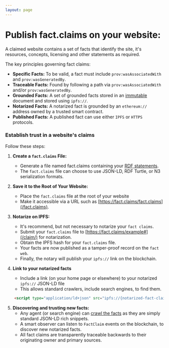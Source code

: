 ```yaml
---
layout: page
---
```


# Publish fact.claims on your website:

A claimed website contains a set of facts that identify the site, it's resources, concepts, licensing and other statements as required.

The key principles governing fact claims:

- **Specific Facts:** To be valid, a fact must include `prov:wasAssociatedWith` and `prov:wasGeneratedBy`.
- **Traceable Facts:** Found by following a path via `prov:wasAssociatedWith` and/or `prov:wasGeneratedBy`.
- **Grounded Facts:** A set of grounded facts stored in an [immutable](/claim/ipfs) document and stored using `ipfs://`.
- **Notarized Facts:** A notarized fact is grounded by an `ethereum://` address owned by a trusted smart contract.
- **Published Facts:** A published fact can use either `IPFS` or `HTTPS` protocols.

### Establish trust in a website's claims

Follow these steps:

1. **Create a `fact.claims` File:** 
    - Generate a file named fact.claims containing your [RDF statements](/begin).
    - The `fact.claims` file can choose to use JSON-LD, RDF Turtle, or N3 serialization formats.
   
2. **Save it to the Root of Your Website:** 
    - Place the `fact.claims` file at the root of your website
    - Make it accessible via a URL such as [https://fact.claims/fact.claims](/fact.claims).

3. **Notarize on IPFS:** 
    - It's recommend, but not necessary to notarize your `fact claims`.
    - Submit your `fact.claims` file to [https://fact.claims/example#](/claim/) for notarization.
    - Obtain the IPFS hash for your `fact.claims` file.
    - Your facts are now published as a tamper-proof record on the `fact web`.
    - Finally, the notary will publish your `ipfs://` link on the blockchain.

4. **Link to your notarized facts**

    - Include a link (on your home page or elsewhere) to your notarized `ipfs://` JSON-LD file
    - This allows standard crawlers, include search engines, to find them.

```html
    <script type="application/ld+json" src="ipfs://{notarized-fact-claims}"/>
```

5. **Discovering and trusting new facts:**
    - Any agent (or search engine) can [crawl the facts](/crawling) as they are simply standard JSON-LD rich snippets. 
    - A smart observer can listen to `FactClaim` events on the blockchain, to discover new notarized facts.
    - All fact claims are transparently traceable backwards to their originating owner and primary sources.  
